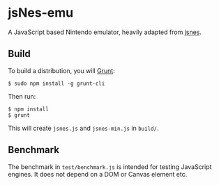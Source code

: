 jsNes-emu
=====

A JavaScript based Nintendo emulator, heavily adapted from [jsnes](https://github.com/bfirsh/jsnes).

Build
-----

To build a distribution, you will [Grunt](http://gruntjs.com):

    $ sudo npm install -g grunt-cli

Then run:

    $ npm install
    $ grunt

This will create ``jsnes.js`` and ``jsnes-min.js`` in ``build/``.

Benchmark
---------

The benchmark in ``test/benchmark.js`` is intended for testing JavaScript 
engines. It does not depend on a DOM or Canvas element etc.
